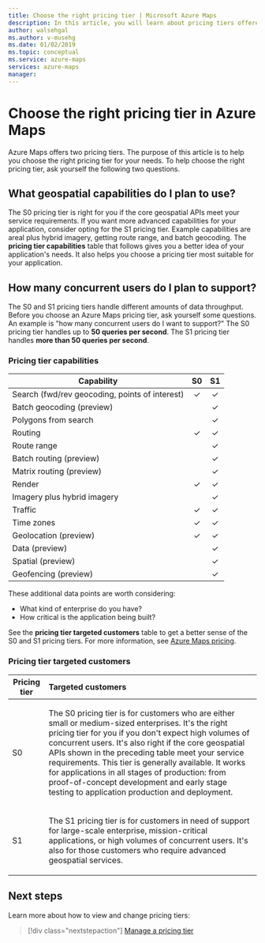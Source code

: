 ```yaml
---
title: Choose the right pricing tier | Microsoft Azure Maps
description: In this article, you will learn about pricing tiers offered by Microsoft Azure Maps. 
author: walsehgal
ms.author: v-musehg
ms.date: 01/02/2019
ms.topic: conceptual
ms.service: azure-maps
services: azure-maps
manager: 
---
```


# Choose the right pricing tier in Azure Maps

Azure Maps offers two pricing tiers. The purpose of this article is to help you choose the right pricing tier for your needs. To help choose the right pricing tier, ask yourself the following two questions.

## What geospatial capabilities do I plan to use?
The S0 pricing tier is right for you if the core geospatial APIs meet your service requirements. If you want more advanced capabilities for your application, consider opting for the S1 pricing tier. Example capabilities are areal plus hybrid imagery, getting route range, and batch geocoding. The **pricing tier capabilities** table that follows gives you a better idea of your application's needs. It also helps you choose a pricing tier most suitable for your application.

## How many concurrent users do I plan to support? 
The S0 and S1 pricing tiers handle different amounts of data throughput. Before you choose an Azure Maps pricing tier, ask yourself some questions. An example is "how many concurrent users do I want to support?" The S0 pricing tier handles up to **50 queries per second**. The S1 pricing tier handles **more than 50 queries per second**.

### Pricing tier capabilities

| Capability                              |        S0           |  S1      |
|-----------------------------------------|:-------------------:|:--------:|
| Search (fwd/rev geocoding, points of interest)  |        ✓           |     ✓    |
| Batch geocoding (preview)              |                   |     ✓    |
| Polygons from search          |                   |     ✓    |
| Routing                                 |        ✓           |     ✓    |
| Route range                    |                   |     ✓    |
| Batch routing (preview)                |                   |     ✓    |
| Matrix routing (preview)               |                   |     ✓    |
| Render                                  |        ✓           |     ✓    |
| Imagery plus hybrid imagery    |            |     ✓    |
| Traffic                                 |        ✓           |     ✓    |
| Time zones                              |        ✓           |     ✓    |
| Geolocation (preview)                |        ✓           |     ✓    |
| Data  (preview)               |                   |     ✓    |
| Spatial  (preview)               |                   |     ✓    |
| Geofencing  (preview)               |                   |     ✓    |



These additional data points are worth considering:
* What kind of enterprise do you have?
* How critical is the application being built?

See the **pricing tier targeted customers** table to get a better sense of the S0 and S1 pricing tiers. For more information, see [Azure Maps pricing](https://azure.microsoft.com/pricing/details/azure-maps/). 

### Pricing tier targeted customers

| Pricing tier  |     Targeted customers                                                                |
|---------------|:-----------------------------------------------------------------------------------------|
| S0            |    <p>The S0 pricing tier is for customers who are either small or medium-sized enterprises. It's the right pricing tier for you if you don't expect high volumes of concurrent users. It's also right if the core geospatial APIs shown in the preceding table meet your service requirements. This tier is generally available. It works for applications in all stages of production: from proof-of-concept development and early stage testing to application production and deployment.<p>|
| S1            |    <p>The S1 pricing tier is for customers in need of support for large-scale enterprise, mission-critical applications, or high volumes of concurrent users. It's also for those customers who require advanced geospatial services.</p>|

## Next steps

Learn more about how to view and change pricing tiers:

> [!div class="nextstepaction"]	
> [Manage a pricing tier](how-to-manage-pricing-tier.md)
